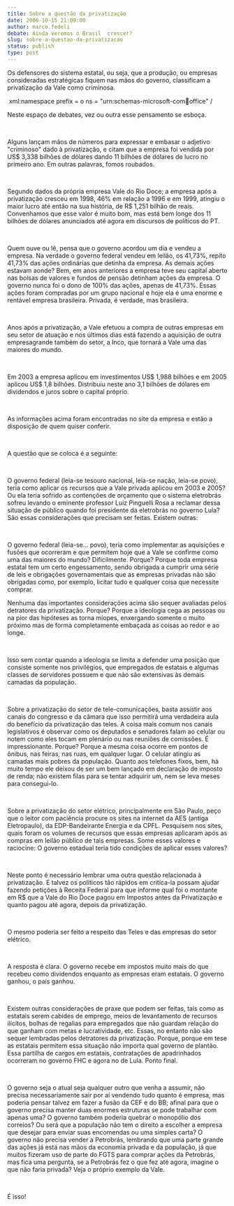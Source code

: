 ```yaml
---
title: Sobre a questão da privatização
date: 2006-10-15 21:00:00
author: marco.fedeli
debate: Ainda veremos o Brasil  crescer?
slug: sobre-a-questao-da-privatizacao
status: publish 
type: post
---
```


Os defensores do sistema estatal, ou seja, que a produção, ou empresas consideradas estratégicas fiquem nas mãos do governo, classificam a privatização da Vale como criminosa.


 xml:namespace prefix = o ns = "urn:schemas-microsoft-com:office:office" /


Neste espaço de debates, vez ou outra esse pensamento se esboça.


 


Alguns lançam mãos de números para expressar e embasar o adjetivo "criminoso" dado à privatização, e citam que a empresa foi vendida por US$ 3,338 bilhões de dólares dando 11 bilhões de dólares de lucro no primeiro ano. Em outras palavras, fomos roubados.


 


Segundo dados da própria empresa Vale do Rio Doce; a empresa após a privatização cresceu em 1998, 46% em relação a 1996 e em 1999, atingiu o maior lucro até então na sua história, de R$ 1,251 bilhão de reais. Convenhamos que esse valor é muito bom, mas está bem longe dos 11 bilhões de dólares anunciados até agora em discursos de políticos do PT.


 


Quem ouve ou lê, pensa que o governo acordou um dia e vendeu a empresa. Na verdade o governo federal vendeu em leilão, os 41,73%, repito 41,73% das ações ordinárias que detinha da empresa. As demais ações estavam aonde? Bem, em anos anteriores a empresa teve seu capital aberto nas bolsas de valores e fundos de pensão detinham ações da empresa. O governo nunca foi o dono de 100% das ações, apenas de 41,73%. Essas ações foram compradas por um grupo nacional e hoje ela é uma enorme e rentável empresa brasileira. Privada, é verdade, mas brasileira.


 


Anos após a privatização, a Vale efetuou a compra de outras empresas em seu setor de atuação e nos últimos dias está fazendo a aquisição de outra empresagrande também do setor, a Inco, que tornará a Vale uma das maiores do mundo.


 


Em 2003 a empresa aplicou em investimentos US$ 1,988 bilhões e em 2005 aplicou US$ 1,8 bilhões. Distribuiu neste ano 3,1 bilhões de dólares em dividendos e juros sobre o capital próprio.


 


As informações acima foram encontradas no site da empresa e estão a disposição de quem quiser conferir.


 


A questão que se coloca é a seguinte:


 


O governo federal (leia-se tesouro nacional, leia-se nação, leia-se povo), teria como aplicar os recursos que a Vale privada aplicou em 2003 e 2005?  Ou ela teria sofrido as contenções de orçamento que o sistema eletrobrás sofreu levando o eminente professor Luiz Pinguelli Rosa a reclamar dessa situação de público quando foi presidente da eletrobrás no governo Lula? São essas considerações que precisam ser feitas. Existem outras:


 


O governo federal (leia-se... povo), teria como implementar as aquisições e fusões que ocorreram e que permitem hoje que a Vale se confirme como uma das maiores do mundo? Dificilmente. Porque? Porque toda empresa estatal tem um certo engessamento, sendo obrigada a cumprir uma série de leis e obrigações governamentais que as empresas privadas não são obrigadas como, por exemplo, licitar tudo e qualquer coisa que necessite comprar.


Nenhuma das importantes considerações acima são sequer avaliadas pelos detratores da privatização. Porque? Porque a ideologia cega as pessoas ou na pior das hipóteses as torna míopes, enxergando somente o muito próximo mas de forma completamente embaçada as coisas ao redor e ao longe.


 


Isso sem contar quando a ideologia se limita a defender uma posição que consiste somente nos privilégios, que empregados de estatais e algumas classes de servidores possuem e que não são extensivas às demais camadas da população.


 


Sobre a privatização do setor de tele-comunicações, basta assistir aos canais do congresso e da câmara que isso permitirá uma verdadeira aula do benefício da privatização das teles. A coisa mais comum nos canais legislativos é observar como os deputados e senadores falam ao celular ou notem como eles tocam em plenário ou nas reuniões de comissões. É impressionante. Porque? Porque a mesma coisa ocorre em pontos de ônibus, nas feiras, nas ruas, em qualquer lugar. O celular atingiu as camadas mais pobres da população. Quanto aos telefones fixos, bem, há muito tempo ele deixou de ser um bem lançado em declaração de imposto de renda; não existem filas para se tentar adquirir um, nem se leva meses para consegui-lo.


 


Sobre a privatização do setor elétrico, principalmente em São Paulo, peço que o leitor com paciência procure os sites na internet da AES (antiga Eletropaulo), da EDP-Bandeirante Energia e da CPFL. Pesquisem nos sites, quais foram os volumes de recursos que essas empresas aplicaram após as compras em leilão público de tais empresas. Some esses valores e raciocine: O governo estadual teria tido condições de aplicar esses valores?


 


Neste ponto é necessário lembrar uma outra questão relacionada à privatização. E talvez os políticos tão rápidos em critica-la possam ajudar fazendo petições à Receita Federal para que informe qual foi o montante em R$ que a Vale do Rio Doce pagou em Impostos antes da Privatização e quanto pagou até agora, depois da privatização.


 


O mesmo poderia ser feito a respeito das Teles e das empresas do setor elétrico.


 


A resposta é clara. O governo recebe em impostos muito mais do que recebeu como dividendos enquanto as empresas eram estatais. O governo ganhou, o país ganhou.


 


Existem outras considerações de praxe que podem ser feitas, tais como as estatais serem cabides de emprego, meios de levantamento de recursos ilícitos, bolhas de regalias para empregados que não guardam relação do que ganham com metas e lucratividade, etc. Essas, no entanto não são sequer lembradas pelos detratores da privatização. Porque, porque em tese as estatais permitem essa situação não importa qual governo de plantão. Essa partilha de cargos em estatais, contratações de apadrinhados ocorreram no governo FHC e agora no de Lula. Ponto final.


 


O governo seja o atual seja qualquer outro que venha a assumir, não precisa necessariamente sair por aí vendendo tudo quanto é empresa, mas poderia pensar talvez em fazer a fusão da CEF e do BB; afinal para que o governo precisa manter duas enormes estruturas se pode trabalhar com apenas uma? O governo também poderia quebrar o monopólio dos correios? Ou será que a população não tem o direito a escolher a empresa que desejar para enviar suas encomendas ou uma simples carta? O governo não precisa vender a Petrobrás, lembrando que uma parte grande das ações já está nas mãos da economia privada e da população, já que muitos fizeram uso de parte do FGTS para comprar ações da Petrobrás, mas fica uma pergunta, se a Petrobrás fez o que fez até agora, imagine o que não faria privada? Veja o próprio exemplo da Vale.


 


É isso!


 


